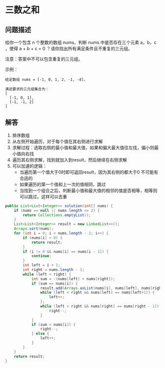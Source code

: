 # 三数之和

## 问题描述

给你一个包含 n 个整数的数组 nums，判断 nums 中是否存在三个元素 a，b，c ，使得 a + b + c = 0 ？请你找出所有满足条件且不重复的三元组。

注意：答案中不可以包含重复的三元组。

示例：

``` text
给定数组 nums = [-1, 0, 1, 2, -1, -4]，

满足要求的三元组集合为：
[
  [-1, 0, 1],
  [-1, -1, 2]
]
```

## 解答

1. 排序数组
2. 从左侧开始遍历，对于每个值在其右侧进行求解
3. 求解过程：选取右侧的最小值和最大值，如果和偏大最大值往左找，偏小则最小值向右找
4. 遍历其右侧求解，找到就加入到result，然后继续在右侧求解
5. 可以加速的逻辑：
    * 当遍历第一个值大于0时即可返回result，因为其右侧的都大于0 不可能有合适的
    * 如果遍历的第一个值和上一次的值相同，跳过
    * 当找到一个组合之后，判断最小值和最大值的相邻的值是否相等，相等则可以跳过，这样可以去重

``` java
public List<List<Integer>> solution(int[] nums) {
    if (nums == null || nums.length <= 2) {
        return Collections.emptyList();
    }
    List<List<Integer>> result = new LinkedList<>();
    Arrays.sort(nums);
    for (int i = 0; i < nums.length - 2; i++) {
        if (nums[i] > 0) {
            return result;
        }
        if (i != 0 && nums[i] == nums[i - 1]) {
            continue;
        }
        int left = i + 1;
        int right = nums.length - 1;
        while (left < right) {
            int sum = -(nums[left] + nums[right]);
            if (sum == nums[i]) {
                result.add(Arrays.asList(nums[i], nums[left], nums[right]));
                while (left < right && nums[left] == nums[left+1]) {
                    left++;
                };
                while (left < right && nums[right] == nums[right - 1]) {
                    right--;
                }
            }
            if (sum < nums[i]) {
                right--;
            } else {
                left++;
            }
        }
    }
    return result;
}
```
